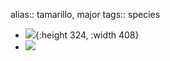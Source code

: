 alias:: tamarillo, major
tags:: species

- ![](https://peach-geographical-bat-397.mypinata.cloud/ipfs/QmSjYZ4u4rWzoqVFrSy2s17gxSF6je4ERF8LFYywHu4Yid){:height 324, :width 408}
- ![](https://peach-geographical-bat-397.mypinata.cloud/ipfs/Qmb2ScwzxvddikQVmBF3UFQXRRsbAFJNxH9WLv2NKroPBG)